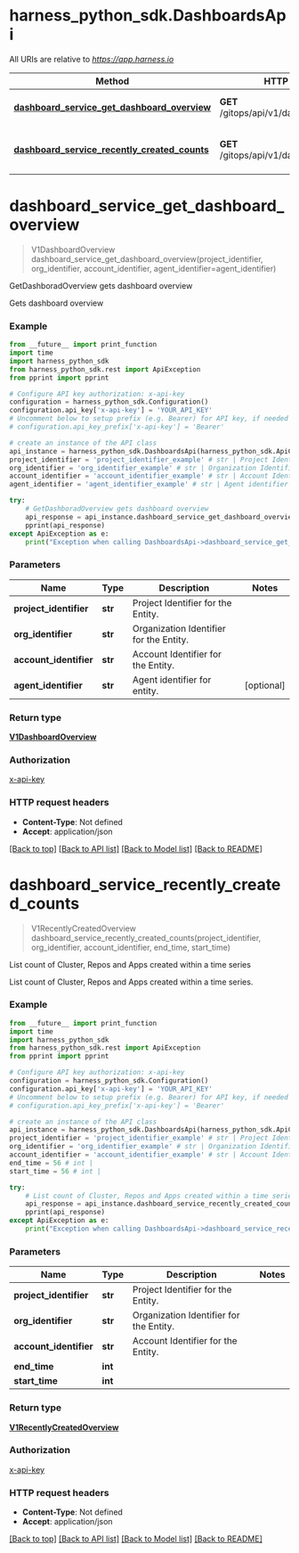 # harness_python_sdk.DashboardsApi

All URIs are relative to *https://app.harness.io*

Method | HTTP request | Description
------------- | ------------- | -------------
[**dashboard_service_get_dashboard_overview**](DashboardsApi.md#dashboard_service_get_dashboard_overview) | **GET** /gitops/api/v1/dashboard/overview | GetDashboradOverview gets dashboard overview
[**dashboard_service_recently_created_counts**](DashboardsApi.md#dashboard_service_recently_created_counts) | **GET** /gitops/api/v1/dashboard/counts | List count of Cluster, Repos and Apps created within a time series

# **dashboard_service_get_dashboard_overview**
> V1DashboardOverview dashboard_service_get_dashboard_overview(project_identifier, org_identifier, account_identifier, agent_identifier=agent_identifier)

GetDashboradOverview gets dashboard overview

Gets dashboard overview

### Example
```python
from __future__ import print_function
import time
import harness_python_sdk
from harness_python_sdk.rest import ApiException
from pprint import pprint

# Configure API key authorization: x-api-key
configuration = harness_python_sdk.Configuration()
configuration.api_key['x-api-key'] = 'YOUR_API_KEY'
# Uncomment below to setup prefix (e.g. Bearer) for API key, if needed
# configuration.api_key_prefix['x-api-key'] = 'Bearer'

# create an instance of the API class
api_instance = harness_python_sdk.DashboardsApi(harness_python_sdk.ApiClient(configuration))
project_identifier = 'project_identifier_example' # str | Project Identifier for the Entity.
org_identifier = 'org_identifier_example' # str | Organization Identifier for the Entity.
account_identifier = 'account_identifier_example' # str | Account Identifier for the Entity.
agent_identifier = 'agent_identifier_example' # str | Agent identifier for entity. (optional)

try:
    # GetDashboradOverview gets dashboard overview
    api_response = api_instance.dashboard_service_get_dashboard_overview(project_identifier, org_identifier, account_identifier, agent_identifier=agent_identifier)
    pprint(api_response)
except ApiException as e:
    print("Exception when calling DashboardsApi->dashboard_service_get_dashboard_overview: %s\n" % e)
```

### Parameters

Name | Type | Description  | Notes
------------- | ------------- | ------------- | -------------
 **project_identifier** | **str**| Project Identifier for the Entity. | 
 **org_identifier** | **str**| Organization Identifier for the Entity. | 
 **account_identifier** | **str**| Account Identifier for the Entity. | 
 **agent_identifier** | **str**| Agent identifier for entity. | [optional] 

### Return type

[**V1DashboardOverview**](V1DashboardOverview.md)

### Authorization

[x-api-key](../README.md#x-api-key)

### HTTP request headers

 - **Content-Type**: Not defined
 - **Accept**: application/json

[[Back to top]](#) [[Back to API list]](../README.md#documentation-for-api-endpoints) [[Back to Model list]](../README.md#documentation-for-models) [[Back to README]](../README.md)

# **dashboard_service_recently_created_counts**
> V1RecentlyCreatedOverview dashboard_service_recently_created_counts(project_identifier, org_identifier, account_identifier, end_time, start_time)

List count of Cluster, Repos and Apps created within a time series

List count of Cluster, Repos and Apps created within a time series.

### Example
```python
from __future__ import print_function
import time
import harness_python_sdk
from harness_python_sdk.rest import ApiException
from pprint import pprint

# Configure API key authorization: x-api-key
configuration = harness_python_sdk.Configuration()
configuration.api_key['x-api-key'] = 'YOUR_API_KEY'
# Uncomment below to setup prefix (e.g. Bearer) for API key, if needed
# configuration.api_key_prefix['x-api-key'] = 'Bearer'

# create an instance of the API class
api_instance = harness_python_sdk.DashboardsApi(harness_python_sdk.ApiClient(configuration))
project_identifier = 'project_identifier_example' # str | Project Identifier for the Entity.
org_identifier = 'org_identifier_example' # str | Organization Identifier for the Entity.
account_identifier = 'account_identifier_example' # str | Account Identifier for the Entity.
end_time = 56 # int | 
start_time = 56 # int | 

try:
    # List count of Cluster, Repos and Apps created within a time series
    api_response = api_instance.dashboard_service_recently_created_counts(project_identifier, org_identifier, account_identifier, end_time, start_time)
    pprint(api_response)
except ApiException as e:
    print("Exception when calling DashboardsApi->dashboard_service_recently_created_counts: %s\n" % e)
```

### Parameters

Name | Type | Description  | Notes
------------- | ------------- | ------------- | -------------
 **project_identifier** | **str**| Project Identifier for the Entity. | 
 **org_identifier** | **str**| Organization Identifier for the Entity. | 
 **account_identifier** | **str**| Account Identifier for the Entity. | 
 **end_time** | **int**|  | 
 **start_time** | **int**|  | 

### Return type

[**V1RecentlyCreatedOverview**](V1RecentlyCreatedOverview.md)

### Authorization

[x-api-key](../README.md#x-api-key)

### HTTP request headers

 - **Content-Type**: Not defined
 - **Accept**: application/json

[[Back to top]](#) [[Back to API list]](../README.md#documentation-for-api-endpoints) [[Back to Model list]](../README.md#documentation-for-models) [[Back to README]](../README.md)

